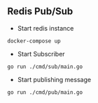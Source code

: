 ## Redis Pub/Sub

- Start redis instance

```
docker-compose up
```

- Start Subscriber

```
go run ./cmd/sub/main.go
```

- Start publishing message

```
go run ./cmd/pub/main.go
```
